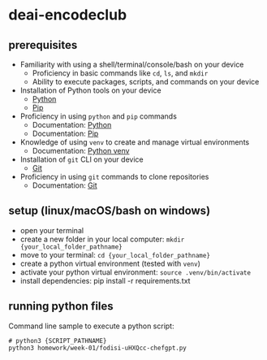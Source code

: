 # deai-encodeclub

## prerequisites

- Familiarity with using a shell/terminal/console/bash on your device
  - Proficiency in basic commands like `cd`, `ls`, and `mkdir`
  - Ability to execute packages, scripts, and commands on your device
- Installation of Python tools on your device
  - [Python](https://www.python.org/downloads/)
  - [Pip](https://pip.pypa.io/en/stable/installation/)
- Proficiency in using `python` and `pip` commands
  - Documentation: [Python](https://docs.python.org/3/)
  - Documentation: [Pip](https://pip.pypa.io/en/stable/)
- Knowledge of using `venv` to create and manage virtual environments
  - Documentation: [Python venv](https://docs.python.org/3/library/venv.html)
- Installation of `git` CLI on your device
  - [Git](https://git-scm.com/downloads)
- Proficiency in using `git` commands to clone repositories
  - Documentation: [Git](https://git-scm.com/doc)



## setup (linux/macOS/bash on windows)

- open your terminal
- create a new folder in your local computer: `mkdir {your_local_folder_pathname}`
- move to your terminal: `cd {your_local_folder_pathname}`
- create a python virtual environment (tested with `venv`)
- activate your python virtual environment: `source .venv/bin/activate`
- install dependencies: pip install -r requirements.txt

## running python files

Command line sample to execute a python script:
```shell
# python3 {SCRIPT_PATHNAME}
python3 homework/week-01/fodisi-uHXQcc-chefgpt.py
```